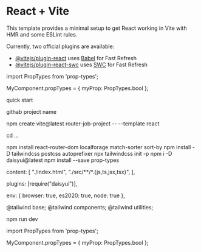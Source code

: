# React + Vite

This template provides a minimal setup to get React working in Vite with HMR and some ESLint rules.

Currently, two official plugins are available:

- [@vitejs/plugin-react](https://github.com/vitejs/vite-plugin-react/blob/main/packages/plugin-react/README.md) uses [Babel](https://babeljs.io/) for Fast Refresh
- [@vitejs/plugin-react-swc](https://github.com/vitejs/vite-plugin-react-swc) uses [SWC](https://swc.rs/) for Fast Refresh





import PropTypes from 'prop-types';

MyComponent.propTypes = {
  myProp: PropTypes.bool
};



quick start


githab project name 

npm create vite@latest router-job-project -- --template react

cd ...

npm install react-router-dom localforage match-sorter sort-by
npm install -D tailwindcss postcss autoprefixer
npx tailwindcss init -p
npm i -D daisyui@latest
npm install --save prop-types

content: [
    "./index.html",
    "./src/**/*.{js,ts,jsx,tsx}",
  ],


plugins: [require("daisyui")],

env: { browser: true, es2020: true, node: true },

@tailwind base;
@tailwind components;
@tailwind utilities;

npm run dev



import PropTypes from 'prop-types';

MyComponent.propTypes = {
  myProp: PropTypes.bool
};
















